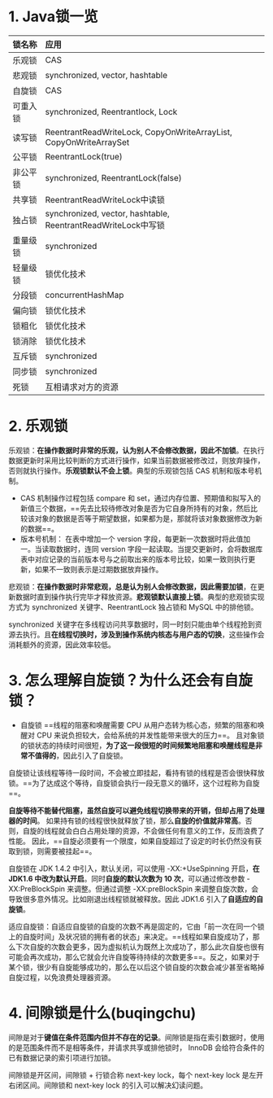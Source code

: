 # 1. Java锁一览
| 锁名称 | 应用 |
|:----|:----|
| 乐观锁 | CAS|
| 悲观锁 | synchronized, vector, hashtable
| 自旋锁 | CAS |
| 可重入锁 | synchronized, Reentrantlock, Lock|
|  读写锁 |  ReentrantReadWriteLock, CopyOnWriteArrayList, CopyOnWriteArraySet
| 公平锁 | ReentrantLock(true)
|  非公平锁 | synchronized, ReentrantLock(false)
| 共享锁 | ReentrantReadWriteLock中读锁
| 独占锁 | synchronized, vector, hashtable, ReentrantReadWriteLock中写锁
| 重量级锁 | synchronized
| 轻量级锁 | 锁优化技术
| 分段锁 | concurrentHashMap
| 偏向锁 | 锁优化技术
| 锁粗化 | 锁优化技术
| 锁消除 | 锁优化技术
| 互斥锁 | synchronized
| 同步锁 | synchronized
| 死锁 | 互相请求对方的资源

# 2. 乐观锁
乐观锁：**在操作数据时非常的乐观，认为别人不会修改数据，因此不加锁**。在执行数据更新时采用比较判断的方式进行操作，如果当前数据被修改过，则放弃操作，否则就执行操作。**乐观锁默认不会上锁**。典型的乐观锁包括 CAS 机制和版本号机制。
- CAS 机制操作过程包括 compare 和 set，通过内存位置、预期值和拟写入的新值三个数据，==先去比较待修改对象是否为它自身所持有的对象，然后比较该对象的数据是否等于期望数据，如果都为是，那就将该对象数据修改为新的数据==。
- 版本号机制： 在表中增加一个 version 字段，每更新一次数据时将此值加一。当读取数据时，连同 version 字段一起读取。当提交更新时，会将数据库表中对应记录的当前版本号与之前取出来的版本号比较，如果一致则执行更新，如果不一致则表示是过期数据放弃操作。

悲观锁：**在操作数据时非常悲观，总是认为别人会修改数据，因此需要加锁**，在更新数据时直到操作执行完毕才释放资源。**悲观锁默认直接上锁**。典型的悲观锁实现方式为 synchronized 关键字、ReentrantLock 独占锁和 MySQL 中的排他锁。

synchronized 关键字在多线程访问共享数据时，同一时刻只能由单个线程抢到资源去执行。且**在线程切换时，涉及到操作系统内核态与用户态的切换**，这些操作会消耗额外的资源，因此效率较低。

# 3. 怎么理解自旋锁？为什么还会有自旋锁？
- 自旋锁
==线程的阻塞和唤醒需要 CPU 从用户态转为核心态，频繁的阻塞和唤醒对 CPU 来说负担较大，会给系统的并发性能带来很大的压力==。 且对象锁的锁状态的持续时间很短，**为了这一段很短的时间频繁地阻塞和唤醒线程是非常不值得的**，因此引入了自旋锁。

自旋锁让该线程等待一段时间，不会被立即挂起，看持有锁的线程是否会很快释放锁。==为了达成这个等待，自旋锁会执行一段无意义的循环，这个过程称为自旋==。

**自旋等待不能替代阻塞，虽然自旋可以避免线程切换带来的开销，但却占用了处理器的时间**。 如果持有锁的线程很快就释放了锁，那么**自旋的价值就非常高**。否则，自旋的线程就会白白占用处理的资源，不会做任何有意义的工作，反而浪费了性能。 因此，==自旋必须要有一个限度，如果自旋超过了设定的时长仍然没有获取到锁，则需要被挂起==。

自旋锁在 JDK 1.4.2 中引入，默认关闭，可以使用 -XX:+UseSpinning 开启，**在 JDK1.6 中改为默认开启**。同时**自旋的默认次数为 10 次**，可以通过修改参数 -XX:PreBlockSpin 来调整。但通过调整 -XX:preBlockSpin 来调整自旋次数，会导致很多意外情况。比如刚退出线程锁就被释放。因此 JDK1.6 引入了**自适应的自旋锁**。

适应自旋锁：自适应自旋锁的自旋的次数不再是固定的，它由「前一次在同一个锁上的自旋时间」及状况锁的拥有者的状态」来决定。==线程如果自旋成功了，那么下次自旋的次数会更多，因为虚拟机认为既然上次成功了，那么此次自旋也很有可能会再次成功，那么它就会允许自旋等待持续的次数更多==。反之，如果对于某个锁，很少有自旋能够成功的，那么在以后这个锁自旋的次数会减少甚至省略掉自旋过程，以免浪费处理器资源。

# 4. 间隙锁是什么(buqingchu)
间隙是对于**键值在条件范围内但并不存在的记录**。间隙锁是指在索引数据时，使用的是范围条件而不是相等条件，并请求共享或排他锁时， InnoDB 会给符合条件的已有数据记录的索引项进行加锁。

间隙锁是开区间，间隙锁 + 行锁合称 next-key lock，每个 next-key lock 是左开右闭区间。间隙锁和 next-key lock 的引入可以解决幻读问题。
